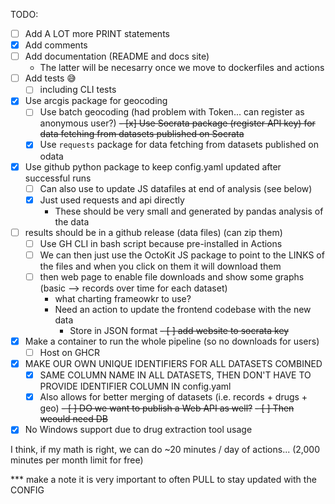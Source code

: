 TODO:

- [ ] Add A LOT more PRINT statements
- [x] Add comments
- [ ] Add documentation (README and docs site)
  - The latter will be necesarry once we move to dockerfiles and actions
- [ ] Add tests 😅
  - [ ] including CLI tests
- [x] Use arcgis package for geocoding
  - [ ] Use batch geocoding (had problem with Token... can register as anonymous user?)
~~- [x] Use Socrata package (register API key) for data fetching from datasets published on Socrata~~
  - [x] Use `requests` package for data fetching from datasets published on odata
- [x] Use github python package to keep config.yaml updated after successful runs
  - [ ] Can also use to update JS datafiles at end of analysis (see below)
  - [x] Just used requests and api directly
    - These should be very small and generated by pandas analysis of the data
- [ ] results should be in a github release (data files) (can zip them)
  - [ ] Use GH CLI in bash script because pre-installed in Actions
  - [ ] We can then just use the OctoKit JS package to point to the LINKS of the files and when you click on them it will download them
  - [ ] then web page to enable file downloads and show some graphs (basic --> records over time for each dataset)
    -  what charting frameowkr to use?
    -  Need an action to update the frontend codebase with the new data
       -  Store in JSON format
~~-  [ ] add website to socrata key~~
-  [x] Make a container to run the whole pipeline (so no downloads for users)
   -  [ ] Host on GHCR
-  [x] MAKE OUR OWN UNIQUE IDENTIFIERS FOR ALL DATASETS COMBINED
   -  [x] SAME COLUMN NAME IN ALL DATASETS, THEN DON'T HAVE TO PROVIDE IDENTIFIER COLUMN IN config.yaml
   -  [x] Also allows for better merging of datasets (i.e. records + drugs + geo)
~~- [ ] DO we want to publish a Web API as well?~~
  ~~- [ ] Then weould need DB~~
- [x] No Windows support due to drug extraction tool usage

I think, if my math is right, we can do ~20 minutes / day of actions... (2,000 minutes per month limit for free)


*** make a note it is very important to often PULL to stay updated with the CONFIG